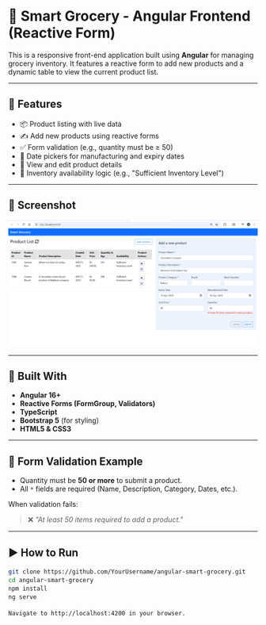 # 🛒 Smart Grocery - Angular Frontend (Reactive Form)

This is a responsive front-end application built using **Angular** for managing grocery inventory. It features a reactive form to add new products and a dynamic table to view the current product list.

---

## 🚀 Features

- 📦 Product listing with live data
- ✍️ Add new products using reactive forms
- ✅ Form validation (e.g., quantity must be ≥ 50)
- 📅 Date pickers for manufacturing and expiry dates
- 👀 View and edit product details
- 🔄 Inventory availability logic (e.g., "Sufficient Inventory Level")

---

## 📸 Screenshot

![Smart Grocery - Product Management UI](image/reactive-form-smart-groccery.png)

---

## 🧠 Built With

- **Angular 16+**
- **Reactive Forms (FormGroup, Validators)**
- **TypeScript**
- **Bootstrap 5** (for styling)
- **HTML5 & CSS3**

---

## 🧪 Form Validation Example

- Quantity must be **50 or more** to submit a product.
- All `*` fields are required (Name, Description, Category, Dates, etc.).

When validation fails:

> ❌ *"At least 50 items required to add a product."*

---

## ▶️ How to Run

```bash
git clone https://github.com/YourUsername/angular-smart-grocery.git
cd angular-smart-grocery
npm install
ng serve

Navigate to http://localhost:4200 in your browser.


